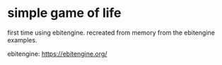 # simple game of life 

first time using ebitengine. recreated from memory from the ebitengine examples. 

ebitengine: https://ebitengine.org/
